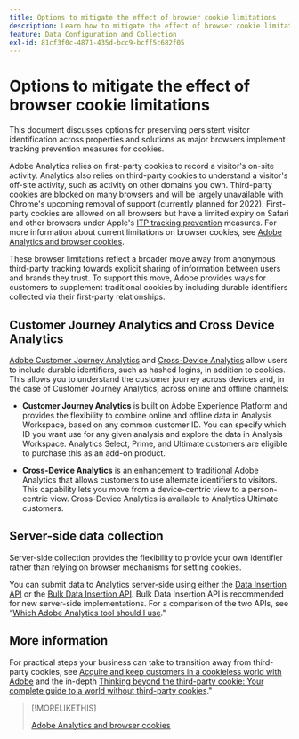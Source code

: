 ```yaml
---
title: Options to mitigate the effect of browser cookie limitations
description: Learn how to mitigate the effect of browser cookie limitations to improve data collection for Adobe Analytics.
feature: Data Configuration and Collection
exl-id: 81cf3f0c-4871-435d-bcc9-bcff5c682f05
---
```

# Options to mitigate the effect of browser cookie limitations

This document discusses options for preserving persistent visitor identification across properties and solutions as major browsers implement tracking prevention measures for cookies.

Adobe Analytics relies on first-party cookies to record a visitor's on-site activity. Analytics also relies on third-party cookies to understand a visitor's off-site activity, such as activity on other domains you own. Third-party cookies are blocked on many browsers and will be largely unavailable with Chrome's upcoming removal of support (currently planned for 2022). First-party cookies are allowed on all browsers but have a limited expiry on Safari and other browsers under Apple's [ITP tracking prevention](https://webkit.org/tracking-prevention) measures. For more information about current limitations on browser cookies, see [Adobe Analytics and browser cookies](cookies.md).

These browser limitations reflect a broader move away from anonymous third-party tracking towards explicit sharing of information between users and brands they trust. To support this move, Adobe provides ways for customers to supplement traditional cookies by including durable identifiers collected via their first-party relationships.  

## Customer Journey Analytics and Cross Device Analytics

[Adobe Customer Journey Analytics](https://experienceleague.adobe.com/docs/analytics-platform/using/cja-overview/cja-overview.html) and [Cross-Device Analytics](/help/components/cda/overview.md) allow users to include durable identifiers, such as hashed logins, in addition to cookies. This allows you to understand the customer journey across devices and, in the case of Customer Journey Analytics, across online and offline channels:

* **Customer Journey Analytics** is built on Adobe Experience Platform and provides the flexibility to combine online and offline data in Analysis Workspace, based on any common customer ID. You can specify which ID you want use for any given analysis and explore the data in Analysis Workspace. Analytics Select, Prime, and Ultimate customers are eligible to purchase this as an add-on product.

* **Cross-Device Analytics** is an enhancement to traditional Adobe Analytics that allows customers to use alternate identifiers to visitors. This capability lets you move from a device-centric view to a person-centric view. Cross-Device Analytics is available to Analytics Ultimate customers.

## Server-side data collection

Server-side collection provides the flexibility to provide your own identifier rather than relying on browser mechanisms for setting cookies.

You can submit data to Analytics server-side using either the [Data Insertion API](https://github.com/AdobeDocs/analytics-1.4-apis/blob/master/docs/data-insertion-api/index.md) or the [Bulk Data Insertion API](https://www.adobe.io/apis/experiencecloud/analytics/docs.html#!AdobeDocs/analytics-2.0-apis/master/bdia.md). Bulk Data Insertion API is recommended for new server-side implementations. For a comparison of the two APIs, see “[Which Adobe Analytics tool should I use](https://experienceleague.adobe.com/docs/analytics/admin/admin-overview/which-analytics-tool.html)."

## More information

For practical steps your business can take to transition away from third-party cookies, see [Acquire and keep customers in a cookieless world with Adobe](https://business.adobe.com/solutions/cookieless.html) and the in-depth [Thinking beyond the third-party cookie: Your complete guide to a world without third-party cookies](https://business.adobe.com/content/dam/www/us/en/pdfs/Adobe_Thinking_Beyond_the_Third_Party_Cookie.pdf)."

>[!MORELIKETHIS]
>
>[Adobe Analytics and browser cookies](cookies.md)
